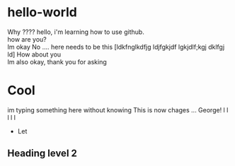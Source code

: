# hello-world
Why ????
hello, i'm learning how to use github.<br>
how are you?<br>
Im okay No .... here needs to be this [ldkfnglkdfjg ldjfgkjdf lgkjdlf;kgj dklfgj ld]
How about you<br>
Im also okay, thank you for asking<br>

# Cool
im typing something here without knowing
This is now chages ... George!
l
l
l
l
l


- Let
## Heading level 2

